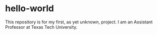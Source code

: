 # hello-world
This repository is for my first, as yet unknown, project.
I am an Assistant Professor at Texas Tech University.
